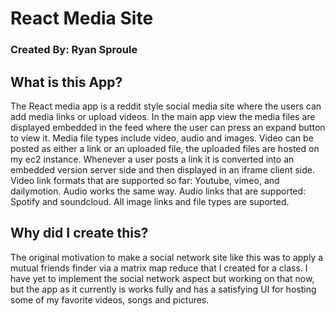 # React Media Site #

### Created By: Ryan Sproule ###

## What is this App? ##

  The React media app is a reddit style social media site where the users can add media links or upload videos. In the main app view the media files are displayed embedded in the feed where the user can press an expand button to view it. 
Media file types include video, audio and images.
  Video can be posted as either a link or an uploaded file, the uploaded files are hosted on my ec2 instance. Whenever a user posts a link it is converted into an embedded version server side and then displayed in an iframe client side. Video link formats that are supported so far: Youtube, vimeo, and dailymotion. Audio works the same way. Audio links that are supported: Spotify and soundcloud. All image links and file types are suported.


## Why did I create this? ## 

   The original motivation to make a social network site like this was to apply a mutual friends finder via a matrix map reduce that I created for a class. I have yet to implement the social network aspect but working on that now, but the app as it currently is works fully and has a satisfying UI for hosting some of my favorite videos, songs and pictures. 
